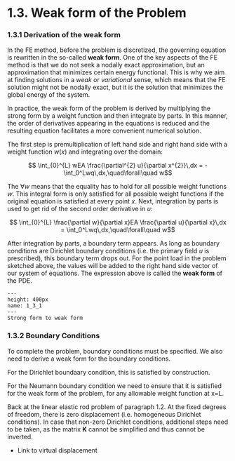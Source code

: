 # 1.3. Weak form of the Problem


### 1.3.1 Derivation of the weak form
In the FE method, before the problem is discretized, the governing equation is rewritten in the so-called **weak form**. One of the key aspects of the FE method is that we do not seek a nodally exact approximation, but an approximation that minimizes certain energy functional. This is why we aim at finding solutions in a *weak* or *variational* sense, which means that the FE solution might not be nodally exact, but it is the solution that minimizes the global energy of the system.

In practice, the weak form of the problem is derived by multiplying the strong form by a weight function and then integrate by parts. In this manner, the order of derivatives appearing in the equations is reduced and the resulting equation facilitates a more convenient numerical solution.


The first step is premultiplication of left hand side and right hand side with a weight function $w(x)$ and integrating over the domain:

$$ \int_{0}^{L} wEA \frac{\partial^{2} u}{\partial x^{2}}\,dx = -\int_0^Lwq\,dx,\quad\forall\quad w$$

The $\forall w$ means that the equality has to hold for all possible weight functions $w$. This integral form is only satisfied for all possible weight functions if the original equation is satisfied at every point $x$. Next, integration by parts is used to get rid of the second order derivative in $u$:

$$ \int_{0}^{L} \frac{\partial w}{\partial x}EA \frac{\partial u}{\partial x}\,dx = \int_0^Lwq\,dx,\quad\forall\quad w$$

After integration by parts, a boundary term appears. As long as boundary conditions are Dirichlet boundary conditions (i.e. the primary field $u$ is prescribed), this boundary term drops out. For the point load in the problem sketched above, the values will be added to the right hand side vector of our system of equations. The expression above is called the **weak form** of the PDE.

```{figure} .././images/Chapter1/1_3_1.png
---
height: 400px
name: 1_3_1
---
Strong form to weak form 
```
### 1.3.2 Boundary Conditions 

To complete the problem, boundary conditions must be specified. We also need to derive a weak form for the boundary conditions. 

For the Dirichlet boundaary condition, this is satisfied by construction. 

For the Neumann boundary condition we need to ensure that it is satisfied for the weak form of the problem, for any allowable weight function at x=L.
 

Back at the linear elastic rod problem of paragraph 1.2. At the fixed degrees of freedom, there is zero displacement  (i.e. homogeneous Dirichlet conditions). In case that non-zero Dirichlet conditions, additional steps need to be taken, as the matrix **K** cannot be simplified and thus cannot be inverted.







- Link to virtual displacement
